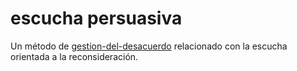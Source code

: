 # escucha persuasiva

Un método de [gestion-del-desacuerdo](gestion-del-desacuerdo.md) relacionado con la escucha orientada a la reconsideración.

